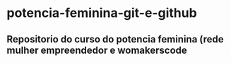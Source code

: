 # potencia-feminina-git-e-github
## Repositorio do curso do potencia feminina (rede mulher empreendedor e womakerscode



